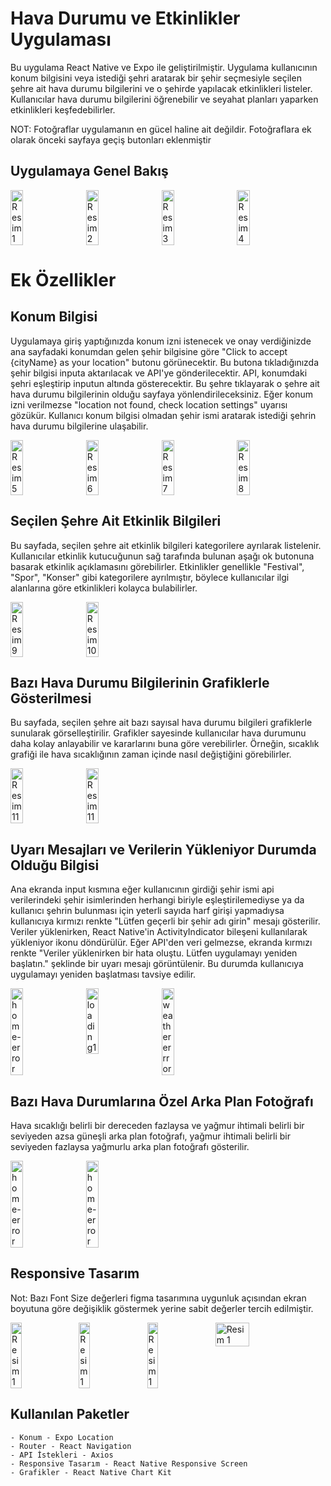 # Hava Durumu ve Etkinlikler Uygulaması

Bu uygulama React Native ve Expo ile geliştirilmiştir. Uygulama kullanıcının konum bilgisini veya istediği şehri aratarak bir şehir seçmesiyle seçilen şehre ait hava durumu bilgilerini ve o şehirde yapılacak etkinlikleri listeler. Kullanıcılar hava durumu bilgilerini öğrenebilir ve seyahat planları yaparken etkinlikleri keşfedebilirler.

NOT: Fotoğraflar uygulamanın en gücel haline ait değildir. Fotoğraflara ek olarak önceki sayfaya geçiş butonları eklenmiştir

## Uygulamaya Genel Bakış

<div style="display: flex;">
    <img src="https://github.com/Hakanlsk/weatherApp/assets/123507532/a554404c-a1eb-4b29-a1ba-2c874f15b7f4" alt="Resim 1" style="width: 20%; margin-right: 20px;">
    <img src="https://github.com/Hakanlsk/weatherApp/assets/123507532/2b679a40-dd8a-4f86-a7d0-b807c6e419c4" alt="Resim 2" style="width: 20%; margin-right: 20px;">
    <img src="https://github.com/Hakanlsk/weatherApp/assets/123507532/cad6d4ae-6eaf-4746-a059-81902ec37bcf" alt="Resim 3" style="width: 20%; margin-right: 20px;">
    <img src="https://github.com/Hakanlsk/weatherApp/assets/123507532/534eafd2-cecd-414a-92bf-05d70e5be23b" alt="Resim 4" style="width: 20%; margin-right: 20px;">
</div>

# Ek Özellikler
## Konum Bilgisi

Uygulamaya giriş yaptığınızda konum izni istenecek ve onay verdiğinizde ana sayfadaki konumdan gelen şehir bilgisine göre "Click to accept {cityName} as your location" butonu görünecektir. Bu butona tıkladığınızda şehir bilgisi inputa aktarılacak ve API'ye gönderilecektir. API, konumdaki şehri eşleştirip inputun altında gösterecektir. Bu şehre tıklayarak o şehre ait hava durumu bilgilerinin olduğu sayfaya yönlendirileceksiniz. Eğer konum izni verilmezse "location not found, check location settings" uyarısı gözükür. Kullanıcı konum bilgisi olmadan şehir ismi aratarak istediği şehrin hava durumu bilgilerine ulaşabilir.
<div style="display: flex;">
  <img src="https://github.com/Hakanlsk/weatherApp/assets/123507532/acca1765-6b39-4162-84b8-f2004c9def0b" alt="Resim 5" style="width: 20%; margin-right: 20px;">
  <img src="https://github.com/Hakanlsk/weatherApp/assets/123507532/a554404c-a1eb-4b29-a1ba-2c874f15b7f4" alt="Resim 6" style="width: 20%; margin-right: 20px;">
  <img src="https://github.com/Hakanlsk/weatherApp/assets/123507532/4179cddd-594e-4bb8-a53c-37d7b1097d7e" alt="Resim 7" style="width: 20%; margin-right: 20px;">
  <img src="https://github.com/Hakanlsk/weatherApp/assets/123507532/2838c906-e05c-46c2-8688-888d12f054f3" alt="Resim 8" style="width: 20%; margin-right: 20px;">
</div>

## Seçilen Şehre Ait Etkinlik Bilgileri

Bu sayfada, seçilen şehre ait etkinlik bilgileri kategorilere ayrılarak listelenir. Kullanıcılar etkinlik kutucuğunun sağ tarafında bulunan aşağı ok butonuna basarak etkinlik açıklamasını görebilirler. Etkinlikler genellikle "Festival", "Spor", "Konser" gibi kategorilere ayrılmıştır, böylece kullanıcılar ilgi alanlarına göre etkinlikleri kolayca bulabilirler.
<div style="display: flex;">
<img src="https://github.com/Hakanlsk/weatherApp/assets/123507532/e52235d4-9a99-4cbf-801a-4784f91dbb25" alt="Resim 9" style="width: 20%; margin-right: 20px;"> 
<img src="https://github.com/Hakanlsk/weatherApp/assets/123507532/cad6d4ae-6eaf-4746-a059-81902ec37bcf" alt="Resim 10" style="width: 20%; margin-right: 20px;">
</div>

## Bazı Hava Durumu Bilgilerinin Grafiklerle Gösterilmesi

Bu sayfada, seçilen şehre ait bazı sayısal hava durumu bilgileri grafiklerle sunularak görselleştirilir. Grafikler sayesinde kullanıcılar hava durumunu daha kolay anlayabilir ve kararlarını buna göre verebilirler. Örneğin, sıcaklık grafiği ile hava sıcaklığının zaman içinde nasıl değiştiğini görebilirler.

<div style="display: flex;">
    <img src="https://github.com/Hakanlsk/weatherApp/assets/123507532/bfa2cf5c-bfb8-4922-8a94-bf6725a7ced5" alt="Resim 11" style="width: 20%; margin-right: 20px;">
    <img src="https://github.com/Hakanlsk/weatherApp/assets/123507532/980eb884-af49-4738-a918-6b6c978e8f6c" alt="Resim 11" style="width: 20%; margin-right: 20px;">
</div>

## Uyarı Mesajları ve Verilerin Yükleniyor Durumda Olduğu Bilgisi
Ana ekranda input kısmına eğer kullanıcının girdiği şehir ismi api verilerindeki şehir isimlerinden herhangi biriyle eşleştirilemediyse ya da kullanıcı şehrin bulunması için yeterli sayıda harf girişi yapmadıysa kullanıcıya kırmızı renkte "Lütfen geçerli bir şehir adı girin" mesajı gösterilir.
Veriler yüklenirken, React Native'in ActivityIndicator bileşeni kullanılarak yükleniyor ikonu döndürülür. Eğer API'den veri gelmezse, ekranda kırmızı renkte "Veriler yüklenirken bir hata oluştu. Lütfen uygulamayı yeniden başlatın." şeklinde bir uyarı mesajı görüntülenir. Bu durumda kullanıcıya uygulamayı yeniden başlatması tavsiye edilir. 

<div style="display: flex;">
    <img src="https://github.com/Hakanlsk/weatherApp/assets/123507532/ea94645a-9a32-45b8-b854-acc3a2d96706" alt="home-error" style="width: 20%; margin-right: 20px;">
    <img src="https://github.com/Hakanlsk/weatherApp/assets/123507532/bc693bcb-532e-4c29-b75e-b0309298d4e8" alt="loading1" style="width: 20%; margin-right: 20px;">
    <img src="https://github.com/Hakanlsk/weatherApp/assets/123507532/3ea1d48d-ed7b-42d5-9836-753d0f57cef2" alt="weathererrror" style="width: 20%; margin-right: 20px;">
</div>


## Bazı Hava Durumlarına Özel Arka Plan Fotoğrafı
Hava sıcaklığı belirli bir dereceden fazlaysa ve yağmur ihtimali belirli bir seviyeden azsa güneşli arka plan fotoğrafı, yağmur ihtimali belirli bir seviyeden fazlaysa yağmurlu arka plan fotoğrafı gösterilir.

<div style="display: flex;">
    <img src="https://github.com/Hakanlsk/weatherApp/assets/123507532/df23bbd6-6481-4533-8c01-db9b9f5e7fd5" alt="home-error" style="width: 20%; margin-right: 20px;">
    <img src="https://github.com/Hakanlsk/weatherApp/assets/123507532/1e4148fb-5be2-470b-8e8a-633124647419" alt="home-error" style="width: 20%; margin-right: 20px;">
</div>

## Responsive Tasarım
Not: Bazı Font Size değerleri figma tasarımına uygunluk açısından ekran boyutuna göre değişiklik göstermek yerine sabit değerler tercih edilmiştir.
<div style="display: flex;">
<img src="https://github.com/Hakanlsk/weatherApp/assets/123507532/9ef03714-25b1-43ed-91df-9b5dbb5f1ec1" alt="Resim 1" style="width: 20%; margin-right: 20px;">
<img src="https://github.com/Hakanlsk/weatherApp/assets/123507532/8c6dddd2-b750-4242-a66c-9827be196819" alt="Resim 1" style="width: 20%; margin-right: 20px;">
<img src="https://github.com/Hakanlsk/weatherApp/assets/123507532/26a6b655-c57e-4c3b-9b8a-ffedc09a8911" alt="Resim 1" style="width: 20%; margin-right: 20px;">
<img src="https://github.com/Hakanlsk/weatherApp/assets/123507532/a2b1f0f4-e279-40f9-8ebc-73258ced598a" alt="Resim 1" style="width: 35%; margin-right: 20px;">  
</div>

## Kullanılan Paketler

    - Konum - Expo Location
    - Router - React Navigation
    - API İstekleri - Axios
    - Responsive Tasarım - React Native Responsive Screen
    - Grafikler - React Native Chart Kit

